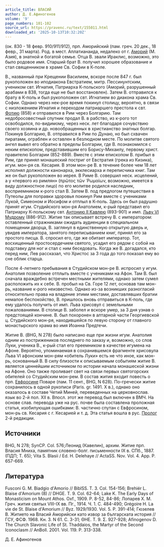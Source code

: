 ```yaml
---
article_title: ВЛАСИЙ
author: Д. Е.Афиногенов
volume: '9'
page_numbers: 101-102
source_url: https://pravenc.ru/text/155011.html
downloaded_at: '2025-10-13T10:32:20Z'
---
```


(ок. 830 - 18 февр. 910/911/912), прп. Аморийский (пам. греч. 20 дек., 18 февр., 31 марта). Род. в мест. Аплатианаида, недалеко от г. [Аморий](https://pravenc.ru/text/Аморий.html) (М. Азия), в знатной и богатой семье. Отца В. звали Ираклис, возможно, это было родовое имя. Старший брат В. получил хорошее образование и стал священником в храме Св. Софии в К-поле.

В., названный при Крещении Василием, вскоре после 847 г. был рукоположен во иподиакона Евстратием, митр. Пессинунтским, учеником свт. Игнатия, Патриарха К-польского (Аморий, разрушенный арабами в 838, тогда еще не был восстановлен). Затем В. отправился к брату в К-поль и был рукоположен свт. Игнатием во диакона храма Св. Софии. Однако через нек-рое время покинул столицу, вероятно, в связи с низложением Игнатия и переходом патриаршего престола к свт. [Фотию](https://pravenc.ru/text/Фотий.html) (858) и отправился в Рим через Болгарию. Там недобросовестный спутник продал В. в рабство, из к-рого тот освободился, по-видимому, через неск. лет благодаря сочувствию своего хозяина и др. новообращенных в христианство знатных болгар. Покинув Болгарию, В. отправился в Рим по Дунаю, но был схвачен пиратами, ограблен и оставлен в безлюдном месте. По молитве святого ангел вывел его обратно в пределы Болгарии, где В. познакомился с неким епископом, представившим его Борису-Михаилу, первому христ. правителю Болгарии (852-889). Вместе с этим епископом В. прибыл в Рим, где принял монашеский постриг от Евстратия (грека из Кизика), игум. мон-ря св. Кесария. В этом мон-ре В. в течение более чем 18 лет исполнял должности канонарха, экклесиарха и переписчика книг. Там же он был рукоположен во иерея. В Риме В. совершил неск. исцелений, а у «первого из римлян» (πρῶτος τῶν ῾Ρωμαίων, возможно, имеется в виду должностное лицо) по его молитве родился наследник, восприемником к-рого стал В. Затем В. под предлогом путешествия в Путеолы для поправки здоровья покинул Рим вместе с учениками Лукой, Симеоном и Иосифом и отплыл в К-поль. Здесь он был радушно принят игум. Студийского мон-ря Анатолием, к-рый представил его Патриарху К-польскому свт. [Антонию II Кавлею](<https://pravenc.ru/text/Антонию II Кавлею.html>) (893-901) и имп. [Льву VI Мудрому](<https://pravenc.ru/text/Льву VI Мудрому.html>) (886-912). Житие так описывает встречу В. с императором: оставленный стражниками ожидать аудиенции в специальном помещении дворца, В. заглянул в единственную открытую дверь и, увидев императора, занятого переписыванием книг, принял его за простого писца. В. спросил его, где же обитает император. Тот, восхищенный простосердечием святого, усадил его рядом с собой на подставку для ног и стал с ним беседовать. Когда же В. догадался, кто перед ним, Лев рассказал, что Христос за 3 года до того показал ему во сне облик старца.

После 4-летнего пребывания в Студийском мон-ре В. испросил у игум. Анатолия позволение отплыть вместе с учениками на Афон. Там В. был сначала враждебно встречен местными жителями, однако затем сумел расположить их к себе. В. пробыл на Св. Горе 12 лет, основав там мон-рь, название к-рого неизвестно. Однако из-за возникших разногласий относительно права на владение этими местами, доставлявших братии немалое беспокойство, В. пришлось вновь отправиться в К-поль, где ему удалось получить от имп. Льва хрисовул с земельными пожалованиями. В столице В. заболел и вскоре умер, за 3 дня узнав о предстоящей кончине. В. был похоронен в алтарной части Георгиевской ц. Студийского мон-ря, находившейся по левую сторону от главного монастырского храма во имя Иоанна Предтечи.

Житие В. (BHG, N 278) было написано еще при жизни игум. Анатолия одним из пострижеников последнего по заказу и, возможно, со слов Луки, ученика В., к-рый стал его преемником в качестве игумена на Афоне. Вероятно, упоминаемая в сохранившемся фрагменте хрисовула Льва VI афонским мон-рям «обитель Луки» есть не что иное, как мон-рь, основанный В. В силу близости к описываемым событиям житие В. является ценнейшим источником по истории начала монашеской жизни на Афоне. Оно также проливает свет на связи первых святогорских обителей со Студийским мон-рем. В состав жития входит повесть о прп. [Евфросине](https://pravenc.ru/text/Евфросине.html) Поваре (пам. 11 сент., BHG, N 628). По-гречески житие сохранилось в одной рукописи (Paris. gr. 1491. X в.), однако оно оказалось в составе Четий Миней, переведенных на церковнослав. язык во 2-й пол. XII в. Впосл. этот же перевод был включен в ВМЧ. На основе слав. перевода уже на рус. почве была составлена проложная статья, изобилующая ошибками: В. частично спутан с Евфросином, мон-рь св. Кесария с г. Кесарией и т. д. Эта статья вошла в рус. [Пролог](https://pravenc.ru/text/Пролог.html) 2-й редакции.

## Источники

BHG, N 278; SynCP. Col. 576;Леонид (Кавелин), архим. Житие прп. Власия Мниха, памятник словено-болг. письменности IX в. СПб., 1887. (ПДП; Т. 65); Vita S. Blasii / Ed. H. Delehaye // ActaSS. Nov. Vol. 4. App. P. 657-669.

## Литература

Fusconi G. M. Biadgio d'Amorio // BiblSS. T. 3. Col. 154-156; Brehiér L. Blaise d'Amorium (8) // DHGE. T. 9. Col. 62-64; Lake K. The Early Days of Monasticism on Mount Athos. Oxf., 1909. P. 8-52, 84-86; Лопарев Х. М. Греч. жития святых VIII-IX вв. Пг., 1914. Ч. 1. С. 484-490; Grégoire H. La vie de St. Blaise d'Amorium // Byz. 1929/1930. Vol. 5. P. 391-414; Гюзелев В. Житието на Власий Аморийски като извор за българската история // ГСУ, ФСФ. 1968. Кн. 3. N 61. С. 3-31; ΘΗΕ. Τ. 9. Σ. 927-928; Afinogenov D. The Church Slavonic Life of St. Thaddaios, the Martyr of the Second Iconoclasm // AnBoll. 2001. Vol. 119. P. 313-338.

Д. Е.  Афиногенов
